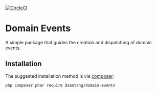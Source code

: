 [![CircleCI](https://circleci.com/gh/dsantang/domain-events/tree/master.svg?style=svg)](https://circleci.com/gh/dsantang/domain-events/tree/master)

# Domain Events

A simple package that guides the creation and dispatching of domain events.

## Installation

The suggested installation method is via [composer](https://getcomposer.org/):

```sh
php composer.phar require dsantang/domain-events
```
